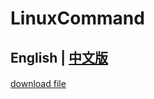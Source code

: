 # LinuxCommand
## English |  [中文版]("https://github.com/cmdhelp/LinuxCommand/blob/main/readme-zh") 
#### 

[download file]("https://cmdhelp.com/command/how-to-use-curl-to-download-file-in-linux") 
